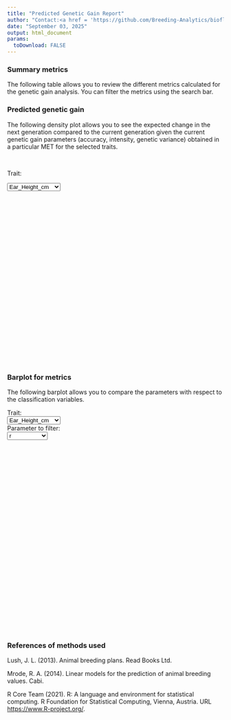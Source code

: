 ```yaml
---
title: "Predicted Genetic Gain Report"
author: "Contact:<a href = 'https://github.com/Breeding-Analytics/bioflow' target = '_blank'>Breeding Analytics Team, OneCGIAR</a> breedinganalytics@cgiar.org"
date: "September 03, 2025"  
output: html_document
params:
  toDownload: FALSE
---
```









### Summary metrics

The following table allows you to review the different metrics calculated for the genetic gain analysis. You can filter the metrics using the search bar.

<!--html_preserve--><div class="datatables html-widget html-widget-output shiny-report-size html-fill-item" id="pggApp_1-out47982f5a971790ec" style="width:100%;height:auto;"></div><!--/html_preserve-->

### Predicted genetic gain

The following density plot allows you to see the expected change in the next generation compared to the current generation given the current genetic gain parameters (accuracy, intensity, genetic variance) obtained in a particular MET for the selected traits.

<p>&nbsp;</p>

<!--html_preserve--><div class="form-group shiny-input-container">
<label class="control-label" id="pggApp_1-traitFilterPredictions2D2-label" for="pggApp_1-traitFilterPredictions2D2">Trait:</label>
<div>
<select id="pggApp_1-traitFilterPredictions2D2" class="shiny-input-select"><option value="Ear_Height_cm" selected>Ear_Height_cm</option>
<option value="Plant_Height_cm">Plant_Height_cm</option>
<option value="Yield_Mg_ha">Yield_Mg_ha</option></select>
<script type="application/json" data-for="pggApp_1-traitFilterPredictions2D2" data-nonempty="">{"plugins":["selectize-plugin-a11y"]}</script>
</div>
</div><!--/html_preserve-->

<!--html_preserve--><div class="plotly html-widget html-widget-output shiny-report-size shiny-report-theme html-fill-item" id="pggApp_1-outc0fded8206c1e1ad" style="width:100%;height:400px;"></div><!--/html_preserve-->

### Barplot for metrics 

The following barplot allows you to compare the parameters with respect to the classification variables.

<!--html_preserve--><div class="shiny-input-panel">
<div class="shiny-flow-layout">
<div>
<div class="form-group shiny-input-container">
<label class="control-label" id="pggApp_1-parameterMetricsBy-label" for="pggApp_1-parameterMetricsBy">Trait:</label>
<div>
<select id="pggApp_1-parameterMetricsBy" class="shiny-input-select"><option value="Ear_Height_cm" selected>Ear_Height_cm</option>
<option value="Plant_Height_cm">Plant_Height_cm</option>
<option value="Yield_Mg_ha">Yield_Mg_ha</option></select>
<script type="application/json" data-for="pggApp_1-parameterMetricsBy" data-nonempty="">{"plugins":["selectize-plugin-a11y"]}</script>
</div>
</div>
</div>
<div>
<div class="form-group shiny-input-container">
<label class="control-label" id="pggApp_1-parameterMetrics-label" for="pggApp_1-parameterMetrics">Parameter to filter:</label>
<div>
<select id="pggApp_1-parameterMetrics" class="shiny-input-select"><option value="r" selected>r</option>
<option value="r2">r2</option>
<option value="sigmaG">sigmaG</option>
<option value="meanG">meanG</option>
<option value="max.G">max.G</option>
<option value="cycleLength">cycleLength</option>
<option value="i">i</option>
<option value="R">R</option>
<option value="PGG">PGG</option>
<option value="nEnvs">nEnvs</option>
<option value="nInds">nInds</option>
<option value="nIndsSel">nIndsSel</option></select>
<script type="application/json" data-for="pggApp_1-parameterMetrics" data-nonempty="">{"plugins":["selectize-plugin-a11y"]}</script>
</div>
</div>
</div>
</div>
</div><!--/html_preserve-->
<p>&nbsp;</p>

<!--html_preserve--><div class="plotly html-widget html-widget-output shiny-report-size shiny-report-theme html-fill-item" id="pggApp_1-out06e9dfc34ca6dae5" style="width:100%;height:400px;"></div><!--/html_preserve-->

### References of methods used

Lush, J. L. (2013). Animal breeding plans. Read Books Ltd.

Mrode, R. A. (2014). Linear models for the prediction of animal breeding values. Cabi.

R Core Team (2021). R: A language and environment for statistical computing. R Foundation for Statistical Computing, Vienna, Austria. URL https://www.R-project.org/.

<p>&nbsp;</p>


